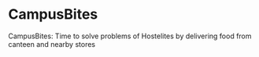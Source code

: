 # CampusBites
CampusBites: Time to solve problems of Hostelites by delivering food from canteen and nearby stores
